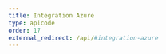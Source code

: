 ```yaml
---
title: Integration Azure
type: apicode
order: 17
external_redirect: /api/#integration-azure
---
```

